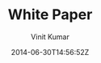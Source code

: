 ---
title: "White Paper"
github: https://github.com/vinitkumar/white-paper
demo: http://vinitkumar.github.io/white-paper/
author: Vinit Kumar

ssg:
  - Jekyll
cms:
  - No Cms
date: 2014-06-30T14:56:52Z
github_branch: gh-pages
description: "Simple, elegant and clean jekyll theme."
---
